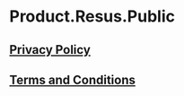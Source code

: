 # Product.Resus.Public

## [Privacy Policy](https://quantingo.github.io/Product.Resus.Public/PrivacyPolicy)
## [Terms and Conditions](https://quantingo.github.io/Product.Resus.Public/TermsAndConditions)
